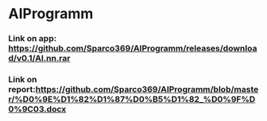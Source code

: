# AIProgramm

### Link on app: https://github.com/Sparco369/AIProgramm/releases/download/v0.1/AI.nn.rar

### Link on report:https://github.com/Sparco369/AIProgramm/blob/master/%D0%9E%D1%82%D1%87%D0%B5%D1%82_%D0%9F%D0%9C03.docx
